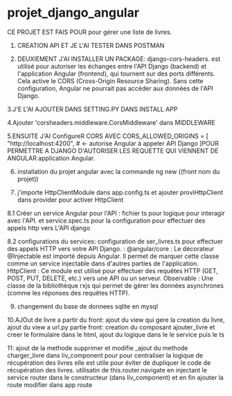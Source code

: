 # projet_django_angular
CE PROJET EST FAIS POUR pour gérer une liste de livres.
1. CREATION  API ET JE L'AI TESTER DANS POSTMAN


2. DEUXIEMENT J'AI INSTALLER UN PACKAGE: django-cors-headers.
est utilisé pour autoriser les échanges entre l'API Django (backend) et l'application Angular (frontend), qui tournent sur des ports différents. Cela active le CORS (Cross-Origin Resource Sharing).
Sans cette configuration, Angular ne pourrait pas accéder aux données de l'API Django.


3.J'E L'AI AJOUTER DANS SETTING.PY DANS INSTALL APP

4.Ajouter 'corsheaders.middleware.CorsMiddleware' 
dans MIDDLEWARE

5.ENSUITE J'AI ConfigureR CORS AVEC CORS_ALLOWED_ORIGINS = [
    "http://localhost:4200",  # <- autorise Angular à appeler API Django
]POUR PERMETTRE A DJANGO D'AUTORISER LES REQUETTE QUI VIENNENT DE ANGULAR
application Angular.

6. installation du projet angular avec la commande ng new ((front nom du projet))

7. j'importe HttpClientModule dans app.config.ts et ajouter proviHttpClient dans provider pour  activer HttpClient

8.1 Créer un service Angular pour l'API : fichier ts pour logique pour interagir avec l'API. et service.spec.ts pour la configuration pour effectuer des appels http vers L'API django

8.2 configurations du services: configuration de ser_livres.ts pour effectuer des appels HTTP vers votre API Django. : @angular/core : Le décorateur @Injectable est importé depuis Angular. Il permet de marquer cette classe comme un service injectable dans d'autres parties de l'application.
HttpClient : Ce module est utilisé pour effectuer des requêtes HTTP (GET, POST, PUT, DELETE, etc.) vers une API ou un serveur.
Observable : Une classe de la bibliothèque rxjs qui permet de gérer les données asynchrones (comme les réponses des requêtes HTTP).

9. changement du base de donnees sqlite en mysql


10.AJOut de livre a partir du front: ajout du view qui gere la creation du livre, ajout du view a url.py
    partie front: creation du composant ajouter_livre et creer le formulaire dans le html, ajout du logique dans le le service puis le ts


11: ajout de la methode supprimer et modifie
        _ajout du methode charger_livre dans liv_component pour  pour centraliser la logique de récupération des livres elle est utile pour éviter de dupliquer le code de récupération des livres.
        utilisatin de this.router.navigate en injectant le service router dans le constructeur (dans liv_component) et en fin ajouter la route modifier dans app route
